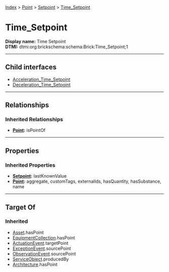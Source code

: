 [Index](../../../index.md) > [Point](../../Point.md) > [Setpoint](../Setpoint.md) > [Time_Setpoint](#)
# Time_Setpoint

**Display name:** Time Setpoint<br />
**DTMI:** dtmi:org:brickschema:schema:Brick:Time_Setpoint;1

---

## Child interfaces
* [Acceleration_Time_Setpoint](Acceleration_Time_Setpoint.md)
* [Deceleration_Time_Setpoint](Deceleration_Time_Setpoint.md)

---

## Relationships

### Inherited Relationships
* **[Point](../../Point.md):** isPointOf

---

## Properties

### Inherited Properties
* **[Setpoint](../Setpoint.md):** lastKnownValue
* **[Point](../../Point.md):** aggregate, customTags, externalIds, hasQuantity, hasSubstance, name

---

## Target Of
### Inherited
* [Asset](../../../Asset/Asset.md).hasPoint
* [EquipmentCollection](../../../Collection/EquipmentCollection.md).hasPoint
* [ActuationEvent](../../../Event/PointEvent/ActuationEvent.md).targetPoint
* [ExceptionEvent](../../../Event/PointEvent/ExceptionEvent.md).sourcePoint
* [ObservationEvent](../../../Event/PointEvent/ObservationEvent.md).sourcePoint
* [ServiceObject](../../../Information/ServiceObject/ServiceObject.md).producedBy
* [Architecture](../../../Space/Architecture/Architecture.md).hasPoint

